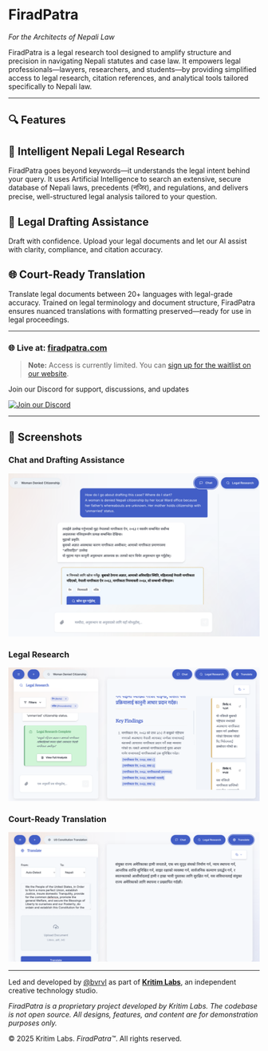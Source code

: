 # FiradPatra  
*For the Architects of Nepali Law*

FiradPatra is a legal research tool designed to amplify structure and precision in navigating Nepali statutes and case law. It empowers legal professionals—lawyers, researchers, and students—by providing simplified access to legal research, citation references, and analytical tools tailored specifically to Nepali law.

---

## 🔍 Features

## 🧠 Intelligent Nepali Legal Research  
FiradPatra goes beyond keywords—it understands the legal intent behind your query. It uses Artificial Intelligence to search an extensive, secure database of Nepali laws, precedents (नजिर), and regulations, and delivers precise, well-structured legal analysis tailored to your question.


## 📝 Legal Drafting Assistance  
Draft with confidence. Upload your legal documents and let our AI assist with clarity, compliance, and citation accuracy.


## 🌐 Court-Ready Translation  
Translate legal documents between 20+ languages with legal-grade accuracy. Trained on legal terminology and document structure, FiradPatra ensures nuanced translations with formatting preserved—ready for use in legal proceedings.

---

### 🌐 Live at: [firadpatra.com](https://firadpatra.com)  

> **Note:** Access is currently limited. You can [sign up for the waitlist on our website](https://firadpatra.com).


Join our Discord for support, discussions, and updates

[![Join our Discord](https://img.shields.io/badge/Discord-Join%20Chat-7289DA?logo=discord&logoColor=white&style=flat)](https://discord.gg/4tS7jR3Qk3)

---


## 📸 Screenshots

### Chat and Drafting Assistance
![Chat & Draft](./assets/draft-citation.png)

### Legal Research  
![Legal Research](./assets/legal-research.png)

### Court-Ready Translation  
![Translation](./assets/translate.png)

---


Led and developed by [@bvrvl](https://github.com/bvrvl) as part of [**Kritim Labs**](https://github.com/kritim-labs), an independent creative technology studio.

*FiradPatra is a proprietary project developed by Kritim Labs. The codebase is not open source. All designs, features, and content are for demonstration purposes only.*

© 2025 Kritim Labs. *FiradPatra™*. All rights reserved.